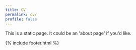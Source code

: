 ```yaml
---
title: CV
permalink: cv/
profile: false
---
```


This is a static page. It could be an 'about page' if you'd like.

{% include footer.html %}
